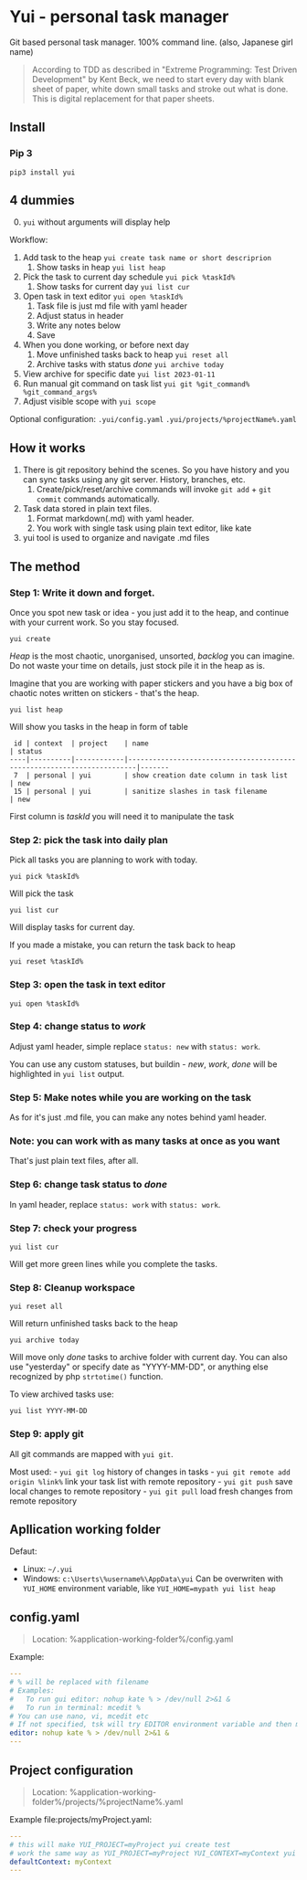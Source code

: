 # Yui - personal task manager
Git based personal task manager.
100% command line.
(also, Japanese girl name)

> According to TDD as described in "Extreme Programming: Test Driven Development" by Kent Beck,
we need to start every day with blank sheet of paper, white down small tasks
and stroke out what is done. This is digital replacement for that paper sheets.

## Install
### Pip 3
```
pip3 install yui
```


## 4 dummies
 0. `yui` without arguments will display help

Workflow:
 1. Add task to the heap `yui create task name or short descriprion`
    1. Show tasks in heap `yui list heap`
 2. Pick the task to current day schedule `yui pick %taskId%` 
    1. Show tasks for current day `yui list cur`
 3. Open task in text editor  `yui open %taskId%`
    1. Task file is just md file with yaml header
    2. Adjust status in header
    3. Write any notes below
    4. Save
 4. When you done working, or before next day
    1. Move unfinished tasks back to heap `yui reset all`
    2. Archive tasks with status *done*  `yui archive today`
 5. View archive for specific date `yui list 2023-01-11`
 6. Run manual git command on task list `yui git %git_command% %git_command_args%`
 7. Adjust visible scope with `yui scope`
 
Optional configuration:
`.yui/config.yaml`
`.yui/projects/%projectName%.yaml`
 
## How it works
 1. There is git repository behind the scenes. So you have history and you can sync tasks using any git server. History, branches, etc.
    1. Create/pick/reset/archive commands will invoke `git add` + `git commit` commands automatically.
 2. Task data stored in plain text files.
    1. Format markdown(.md) with yaml header.
    2. You work with single task using plain text editor, like kate
 3. yui tool is used to organize and navigate .md files
 
## The method
### Step 1: Write it down and forget. 
Once you spot new task or idea - you just add it to the heap, and continue with your current work. So you stay focused.
```
yui create
```
*Heap* is the most chaotic, unorganised, unsorted, *backlog* you can imagine.
Do not waste your time on details, just stock pile it in the heap as is.

Imagine that you are working with paper stickers and you have a big box of chaotic notes written on stickers - that's the heap.
```
yui list heap
```
Will show you tasks in the heap in form of table
```
 id | context  | project    | name                                                                   | status
----|----------|------------|------------------------------------------------------------------------|-------
 7  | personal | yui        | show creation date column in task list                                 | new   
 15 | personal | yui        | sanitize slashes in task filename                                      | new
```
First column is *taskId* you will need it to manipulate the task

### Step 2: pick the task into daily plan
Pick all tasks you are planning to work with today. 
```
yui pick %taskId%
```
Will pick the task
```
yui list cur
```
Will display tasks for current day.

If you made a mistake, you can return the task back to heap
```
yui reset %taskId%
```

### Step 3: open the task in text editor
```
yui open %taskId%
```
### Step 4: change status to *work*
Adjust yaml header, simple replace `status: new` with `status: work`.

You can use any custom statuses, but buildin - *new*, *work*, *done* will be highlighted in `yui list` output.

### Step 5: Make notes while you are working on the task
As for it's just .md file, you can make any notes behind yaml header.

### Note: you can work with as many tasks at once as you want
That's just plain text files, after all.

### Step 6: change task status to *done*
In yaml header, replace `status: work` with `status: work`.

### Step 7: check your progress
```
yui list cur
```
Will get more green lines while you complete the tasks.

### Step 8: Cleanup workspace
```
yui reset all
```
Will return unfinished tasks back to the heap
```
yui archive today
```
Will move only *done* tasks to archive folder with current day. You can also use "yesterday" or specify date as "YYYY-MM-DD", or anything else recognized by php `strtotime()` function.

To view archived tasks use:
```
yui list YYYY-MM-DD
```

### Step 9: apply git
All git commands are mapped with `yui git`.

Most used:
    - `yui git log` history of changes in tasks
    - `yui git remote add origin %link%` link your task list with remote repository
    - `yui git push` save local changes to remote repository
    - `yui git pull` load fresh changes from remote repository
   
## Apllication working folder
Defaut:
 - Linux: `~/.yui`
 - Windows: `c:\Userts\%username%\AppData\yui`
Can be overwriten with `YUI_HOME` environment variable, like `YUI_HOME=mypath yui list heap`


## config.yaml
> Location: %application-working-folder%/config.yaml

Example:
```yaml
---
# % will be replaced with filename
# Examples:
#   To run gui editor: nohup kate % > /dev/null 2>&1 &
#   To run in terminal: mcedit %
# You can use nano, vi, mcedit etc
# If not specified, tsk will try EDITOR environment variable and then mcedit, nano, vim, vi, ee in that order
editor: nohup kate % > /dev/null 2>&1 &
---
```

## Project configuration
> Location: %application-working-folder%/projects/%projectName%.yaml

Example file:projects/myProject.yaml:
```yaml
---
# this will make YUI_PROJECT=myProject yui create test
# work the same way as YUI_PROJECT=myProject YUI_CONTEXT=myContext yui create test
defaultContext: myContext
---
```

